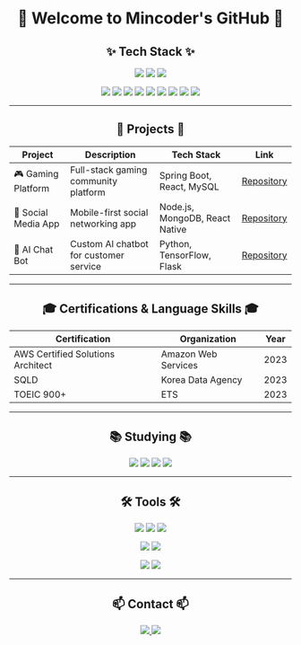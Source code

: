 <div align="center">

# **🌟 Welcome to Mincoder's GitHub 🌟**

## **✨ Tech Stack ✨**

<p>
  <img src="https://img.shields.io/badge/javascript-F7DF1E.svg?style=for-the-badge&logo=javascript&logoColor=20232a" />
  <img src="https://img.shields.io/badge/html5-E34F26.svg?style=for-the-badge&logo=html5&logoColor=white" />
  <img src="https://img.shields.io/badge/css3-1572B6.svg?style=for-the-badge&logo=css3&logoColor=white" />
</p>
<p>
  <img src="https://img.shields.io/badge/spring-6DB33F.svg?style=for-the-badge&logo=spring&logoColor=white" />
  <img src="https://img.shields.io/badge/java-007396.svg?style=for-the-badge&logo=openjdk&logoColor=white" />
  <img src="https://img.shields.io/badge/mysql-4479A1.svg?style=for-the-badge&logo=mysql&logoColor=white" />
  <img src="https://img.shields.io/badge/thymeleaf-005F0F.svg?style=for-the-badge&logo=thymeleaf&logoColor=white" />
  <img src="https://img.shields.io/badge/node.js-339933.svg?style=for-the-badge&logo=node.js&logoColor=white" />
  <img src="https://img.shields.io/badge/aws-FF9900.svg?style=for-the-badge&logo=amazonaws&logoColor=white" />
  <img src="https://img.shields.io/badge/docker-2496ED.svg?style=for-the-badge&logo=docker&logoColor=white" />
  <img src="https://img.shields.io/badge/c++-00599C.svg?style=for-the-badge&logo=c%2B%2B&logoColor=white" />
  <img src="https://img.shields.io/badge/python-FF0000.svg?style=for-the-badge&logo=python&logoColor=white" />
</p>
</div>

---

<div align="center">

## **🚀 Projects 🚀**

| Project | Description | Tech Stack | Link |
|---------|------------|------------|------|
| 🎮 Gaming Platform | Full-stack gaming community platform | Spring Boot, React, MySQL | [Repository](https://github.com/username/project1) |
| 📱 Social Media App | Mobile-first social networking app | Node.js, MongoDB, React Native | [Repository](https://github.com/username/project2) |
| 🤖 AI Chat Bot | Custom AI chatbot for customer service | Python, TensorFlow, Flask | [Repository](https://github.com/username/project3) |

</div>

---

<div align="center">

## **🎓 Certifications & Language Skills 🎓**

| Certification | Organization | Year |
|--------------|--------------|------|
| AWS Certified Solutions Architect | Amazon Web Services | 2023 |
| SQLD | Korea Data Agency | 2023 |
| TOEIC 900+ | ETS | 2023 |

</div>

---

<div align="center">

## **📚 Studying 📚**

<p>
  <img src="https://img.shields.io/badge/typescript-007ACC.svg?style=for-the-badge&logo=typescript&logoColor=white" />
  <img src="https://img.shields.io/badge/React%20Query-FF4154?style=for-the-badge&logo=react%20query&logoColor=white" />
  <img src="https://img.shields.io/badge/Recoil-3578E5?style=for-the-badge&logo=recoil&logoColor=white" />
  <img src="https://img.shields.io/badge/nunjucks-3C813E.svg?style=for-the-badge&logo=nunjucks&logoColor=white" />
</p>

</div>

---

<div align="center">

## **🛠 Tools 🛠**

<p>
  <img src="https://img.shields.io/badge/git-F05033.svg?style=for-the-badge&logo=git&logoColor=white" />
  <img src="https://img.shields.io/badge/github-181717.svg?style=for-the-badge&logo=github&logoColor=white" />
  <img src="https://img.shields.io/badge/Notion-F3F3F3.svg?style=for-the-badge&logo=notion&logoColor=black" />
</p>
<p>
  <img src="https://img.shields.io/badge/adobe%20photoshop-08253c.svg?style=for-the-badge&logo=adobe%20photoshop&logoColor=37abff" />
  <img src="https://img.shields.io/badge/figma-F24E1E.svg?style=for-the-badge&logo=figma&logoColor=white" />
</p>
<p>
  <img src="https://img.shields.io/badge/VSCode-2C2C32.svg?style=for-the-badge&logo=visual-studio-code&logoColor=22ABF3" />
  <img src="https://img.shields.io/badge/jupyter-2C2C32.svg?style=for-the-badge&logo=jupyter&logoColor=F37726" />
</p>

</div>

---

<div align="center">

## **📫 Contact 📫**

<p>
  <a href="https://velog.io/@mincheol0810/posts">
    <img src="https://img.shields.io/badge/Velog-1EBC8F?style=for-the-badge&logo=velog&logoColor=white" />
  </a>
  <a href="mailto:minchul0123@gmail.com">
    <img src="https://img.shields.io/badge/oka1313@gmail.com-D14836?style=for-the-badge&logo=gmail&logoColor=white" />
  </a>
</p>

</div>
